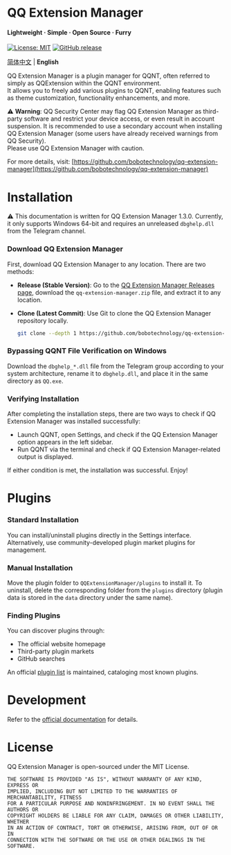 # QQ Extension Manager  

#### Lightweight · Simple · Open Source · Furry  

[![License: MIT](https://img.shields.io/badge/License-MIT-blue.svg)](LICENSE) [![GitHub release](https://img.shields.io/github/v/release/bobotechnology/qq-extension-manager?logo=github)](https://github.com/bobotechnology/qq-extension-manager/releases)  

[简体中文](https://github.com/bobotechnology/qq-extension-manager/blob/main/README.md) | **English**

QQ Extension Manager is a plugin manager for QQNT, often referred to simply as QQExtension within the QQNT environment.  
It allows you to freely add various plugins to QQNT, enabling features such as theme customization, functionality enhancements, and more.  

⚠ **Warning**: QQ Security Center may flag QQ Extension Manager as third-party software and restrict your device access, or even result in account suspension. It is recommended to use a secondary account when installing QQ Extension Manager (some users have already received warnings from QQ Security).  
Please use QQ Extension Manager with caution.  

For more details, visit: [https://github.com/bobotechnology/qq-extension-manager](https://github.com/bobotechnology/qq-extension-manager)  

# Installation  

⚠️ This documentation is written for QQ Extension Manager 1.3.0. Currently, it only supports Windows 64-bit and requires an unreleased `dbghelp.dll` from the Telegram channel.  

### Download QQ Extension Manager  
First, download QQ Extension Manager to any location. There are two methods:  

- **Release (Stable Version)**: Go to the [QQ Extension Manager Releases page](https://github.com/bobotechnology/qq-extension-manager/releases), download the `qq-extension-manager.zip` file, and extract it to any location.  

- **Clone (Latest Commit)**: Use Git to clone the QQ Extension Manager repository locally.

  ```bash
  git clone --depth 1 https://github.com/bobotechnology/qq-extension-manager.git
  ```  

### Bypassing QQNT File Verification on Windows  
Download the `dbghelp_*.dll` file from the Telegram group according to your system architecture, rename it to `dbghelp.dll`, and place it in the same directory as `QQ.exe`.  

### Verifying Installation  
After completing the installation steps, there are two ways to check if QQ Extension Manager was installed successfully:  

- Launch QQNT, open Settings, and check if the QQ Extension Manager option appears in the left sidebar.  
- Run QQNT via the terminal and check if QQ Extension Manager-related output is displayed.  

If either condition is met, the installation was successful. Enjoy!  

# Plugins  

### Standard Installation  
You can install/uninstall plugins directly in the Settings interface. Alternatively, use community-developed plugin market plugins for management.  

### Manual Installation  
Move the plugin folder to `QQExtensionManager/plugins` to install it. To uninstall, delete the corresponding folder from the `plugins` directory (plugin data is stored in the `data` directory under the same name).  

### Finding Plugins  
You can discover plugins through:  
- The official website homepage  
- Third-party plugin markets  
- GitHub searches  

An official [plugin list](https://github.com/bobotechnology/qq-extension-manager/discussions) is maintained, cataloging most known plugins.  

# Development  
Refer to the [official documentation](https://github.com/bobotechnology/qq-extension-manager/wiki) for details.  

# License
QQ Extension Manager is open-sourced under the MIT License.  

```  
THE SOFTWARE IS PROVIDED "AS IS", WITHOUT WARRANTY OF ANY KIND, EXPRESS OR  
IMPLIED, INCLUDING BUT NOT LIMITED TO THE WARRANTIES OF MERCHANTABILITY, FITNESS  
FOR A PARTICULAR PURPOSE AND NONINFRINGEMENT. IN NO EVENT SHALL THE AUTHORS OR  
COPYRIGHT HOLDERS BE LIABLE FOR ANY CLAIM, DAMAGES OR OTHER LIABILITY, WHETHER  
IN AN ACTION OF CONTRACT, TORT OR OTHERWISE, ARISING FROM, OUT OF OR IN  
CONNECTION WITH THE SOFTWARE OR THE USE OR OTHER DEALINGS IN THE SOFTWARE.  
```